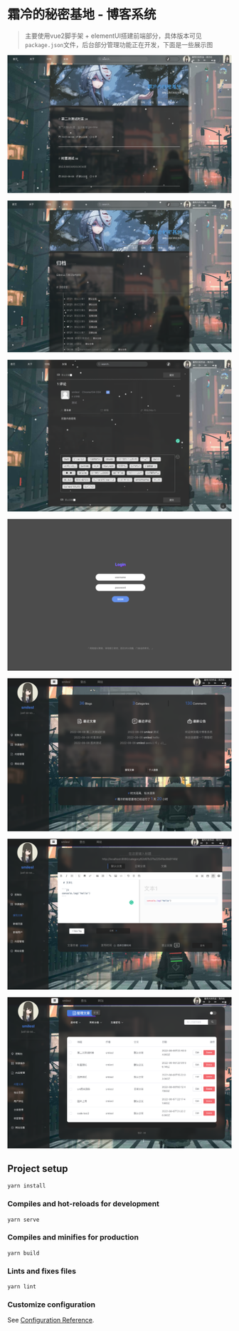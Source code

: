 # 霜冷的秘密基地 - 博客系统



> 主要使用vue2脚手架 + elementUI搭建前端部分，具体版本可见`package.json`文件，后台部分管理功能正在开发，下面是一些展示图



![home](home.png)



![archive](archive.png)



![callback_1](callback_1.png)



![login](login.png)



![frostdock](frostdock.png)

![writeBlog](writeBlog.png)

![manageArticle](manageArticle.png)

## Project setup

```
yarn install
```

### Compiles and hot-reloads for development
```
yarn serve
```

### Compiles and minifies for production
```
yarn build
```

### Lints and fixes files
```
yarn lint
```



### Customize configuration
See [Configuration Reference](https://cli.vuejs.org/config/).
